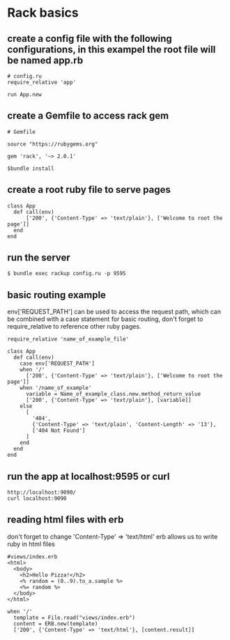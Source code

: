 # Rack basics

## create a config file with the following configurations, in this exampel the root file will be named app.rb
```
# config.ru
require_relative 'app'

run App.new
```

## create a Gemfile to access rack gem
```
# Gemfile

source "https://rubygems.org"

gem 'rack', '~> 2.0.1'
```
```
$bundle install
```

## create a root ruby file to serve pages
```
class App
  def call(env)
      ['200', {'Content-Type' => 'text/plain'}, ['Welcome to root the page']]
  end
end
```
## run the server
```
$ bundle exec rackup config.ru -p 9595
```

## basic routing example
env['REQUEST_PATH'] can be used to access the request path, which can be combined with a case statement for basic routing, don't forget to require_relative to reference other ruby pages.

```
require_relative 'name_of_example_file'

class App
  def call(env)
    case env['REQUEST_PATH']
    when '/'
      ['200', {'Content-Type' => 'text/plain'}, ['Welcome to root the page']]
    when '/name_of_example'
      variable = Name_of_example_class.new.method_return_value
      ['200', {'Content-Type' => 'text/plain'}, [variable]]
    else
      [
        '404',
        {'Content-Type' => 'text/plain', 'Content-Length' => '13'},
        ['404 Not Found']
      ]
    end
  end
end
```
## run the app at localhost:9595 or curl
```
http://localhost:9090/
curl localhost:9090
```
## reading html files with erb
don't forget to change 'Content-Type' => 'text/html'
erb allows us to write ruby in html files

```
#views/index.erb
<html>
  <body>
    <h2>Hello Pizza!</h2>
    <% random = (0..9).to_a.sample %>
    <%= random %>
  </body>
</html>
```
```
when '/'
  template = File.read("views/index.erb")
  content = ERB.new(template)
  ['200', {'Content-Type' => 'text/html'}, [content.result]]
```
